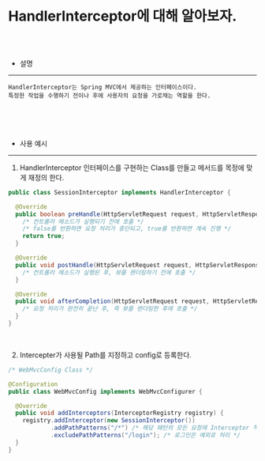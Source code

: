 # HandlerInterceptor에 대해 알아보자.

<br /><br />

* 설명
---

```
HandlerInterceptor는 Spring MVC에서 제공하는 인터페이스이다.
특정한 작업을 수행하기 전이나 후에 사용자의 요청을 가로채는 역할을 한다.
```

<br /><br /><br />

* 사용 예시
---


1. HandlerInterceptor 인터페이스를 구현하는 Class를 만들고 메서드를 목정에 맞게 재정의 한다.

```java
public class SessionInterceptor implements HandlerInterceptor {

  @Override
  public boolean preHandle(HttpServletRequest request, HttpServletResponse response, Object handler) throws Exception {
    /* 컨트롤러 메소드가 실행되기 전에 호출 */
    /* false를 반환하면 요청 처리가 중단되고, true를 반환하면 계속 진행 */
    return true;
  }

  @Override
  public void postHandle(HttpServletRequest request, HttpServletResponse response, Object handler, ModelAndView modelAndView) throws Exception {
    /* 컨트롤러 메소드가 실행된 후, 뷰를 렌더링하기 전에 호출 */
  }

  @Override
  public void afterCompletion(HttpServletRequest request, HttpServletResponse response, Object handler, Exception ex) throws Exception {
    /* 요청 처리가 완전히 끝난 후, 즉 뷰를 렌더링한 후에 호출 */
  }
}
```

<br />

2. Intercepter가 사용될 Path를 지정하고 config로 등록한다.

```java
/* WebMvcConfig Class */ 

@Configuration
public class WebMvcConfig implements WebMvcConfigurer {

  @Override
  public void addInterceptors(InterceptorRegistry registry) {
    registry.addInterceptor(new SessionInterceptor())
            .addPathPatterns("/*") /* 해당 패턴의 모든 요청에 Interceptor 적용 */
            .excludePathPatterns("/login"); /* 로그인은 예외로 처리 */
  }
}
```
